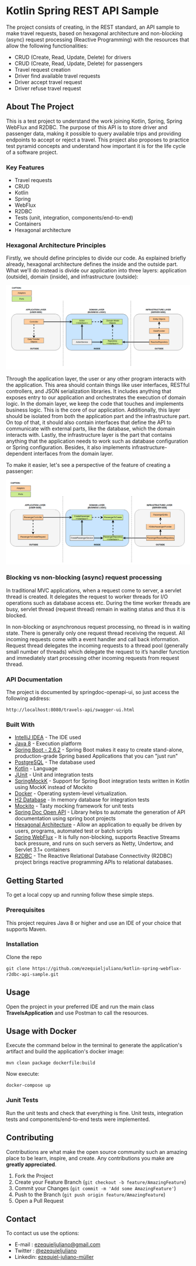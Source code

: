 # Kotlin Spring REST API Sample
The project consists of creating, in the REST standard, an API sample to make travel requests, based on hexagonal architecture and non-blocking (async) request processing (Reactive Programming) with the resources that allow the following functionalities:

* CRUD (Create, Read, Update, Delete) for drivers
* CRUD (Create, Read, Update, Delete) for passengers
* Travel request creation
* Driver find available travel requests
* Driver accept travel request
* Driver refuse travel request

## About The Project
This is a test project to understand the work joining Kotlin, Spring, Spring WebFlux and R2DBC.
The purpose of this API is to store driver and passenger data, making it possible to query available trips and providing endpoints to accept or reject a travel.
This project also proposes to practice test pyramid concepts and understand how important it is for the life cycle of a software project.

### Key Features
* Travel requests
* CRUD
* Kotlin
* Spring
* WebFlux
* R2DBC
* Tests (unit, integration, components/end-to-end)
* Containers
* Hexagonal architecture

### Hexagonal Architecture Principles
Firstly, we should define principles to divide our code. As explained briefly already, hexagonal architecture defines the inside and the outside part.
What we'll do instead is divide our application into three layers: application (outside), domain (inside), and infrastructure (outside):

![Hexagonal Architecture Principles](./images/hexagonal-arch.png)

Through the application layer, the user or any other program interacts with the application. This area should contain things like user interfaces, RESTful controllers, and JSON serialization libraries. It includes anything that exposes entry to our application and orchestrates the execution of domain logic.
In the domain layer, we keep the code that touches and implements business logic. This is the core of our application. Additionally, this layer should be isolated from both the application part and the infrastructure part. On top of that, it should also contain interfaces that define the API to communicate with external parts, like the database, which the domain interacts with.
Lastly, the infrastructure layer is the part that contains anything that the application needs to work such as database configuration or Spring configuration. Besides, it also implements infrastructure-dependent interfaces from the domain layer.

To make it easier, let's see a perspective of the feature of creating a passenger:

![Create Passenger - Hexagonal Architecture Principles](./images/create-passenger-flow.png)

### Blocking vs non-blocking (async) request processing
In traditional MVC applications, when a request come to server, a servlet thread is created. It delegates the request to worker threads for I/O operations such as database access etc. During the time worker threads are busy, servlet thread (request thread) remain in waiting status and thus it is blocked.

In non-blocking or asynchronous request processing, no thread is in waiting state. There is generally only one request thread receiving the request.
All incoming requests come with a event handler and call back information. Request thread delegates the incoming requests to a thread pool (generally small number of threads) which delegate the request to it’s handler function and immediately start processing other incoming requests from request thread.

### API Documentation
The project is documented by springdoc-openapi-ui, so just access the following address:
```
http://localhost:8080/travels-api/swagger-ui.html
```

### Built With
* [IntelliJ IDEA](https://www.jetbrains.com/pt-br/idea/) - The IDE used
* [Java 8](https://www.java.com/pt-BR/) - Execution platform
* [Spring Boot - 2.6.2](https://spring.io/projects/spring-boot) - Spring Boot makes it easy to create stand-alone, production-grade Spring based Applications that you can "just run"
* [PostgreSQL](https://www.postgresql.org/) - The database used
* [Kotlin](https://kotlinlang.org/) - Language
* [JUnit](https://junit.org/junit5/) - Unit and integration tests
* [SpringMockK](https://github.com/Ninja-Squad/springmockk) - Support for Spring Boot integration tests written in Kotlin using MockK instead of Mockito
* [Docker](https://www.docker.com/) - Operating system-level virtualization.
* [H2 Database](https://www.h2database.com/html/main.html) - In memory database for integration tests
* [Mockito](https://site.mockito.org/) - Tasty mocking framework for unit tests
* [Spring Doc Open API](https://springdoc.org/) - Library helps to automate the generation of API documentation using spring boot projects
* [Hexagonal Architecture](https://blog.octo.com/en/hexagonal-architecture-three-principles-and-an-implementation-example/) - Allow an application to equally be driven by users, programs, automated test or batch scripts
* [Spring WebFlux](https://docs.spring.io/spring-framework/docs/current/reference/html/web-reactive.html#webflux) - It is fully non-blocking, supports Reactive Streams back pressure, and runs on such servers as Netty, Undertow, and Servlet 3.1+ containers
* [R2DBC](https://r2dbc.io/) - The Reactive Relational Database Connectivity (R2DBC) project brings reactive programming APIs to relational databases.

## Getting Started
To get a local copy up and running follow these simple steps.

### Prerequisites
This project requires Java 8 or higher and use an IDE of your choice that supports Maven.

### Installation
Clone the repo
```
git clone https://github.com/ezequieljuliano/kotlin-spring-webflux-r2dbc-api-sample.git
```

## Usage
Open the project in your preferred IDE and run the main class **TravelsApplication** and use Postman to call the resources.

## Usage with Docker
Execute the command below in the terminal to generate the application's artifact and build the application's docker image:
```
mvn clean package dockerfile:build
```
Now execute:
```
docker-compose up
```

### Junit Tests
Run the unit tests and check that everything is fine.
Unit tests, integration tests and components/end-to-end tests were implemented.

## Contributing

Contributions are what make the open source community such an amazing place to be learn, inspire, and create. Any contributions you make are **greatly appreciated**.

1. Fork the Project
2. Create your Feature Branch (`git checkout -b feature/AmazingFeature`)
3. Commit your Changes (`git commit -m 'Add some AmazingFeature'`)
4. Push to the Branch (`git push origin feature/AmazingFeature`)
5. Open a Pull Request

## Contact

To contact us use the options:
* E-mail  : ezequieljuliano@gmail.com
* Twitter : [@ezequieljuliano](https://twitter.com/ezequieljuliano)
* Linkedin: [ezequiel-juliano-müller](https://www.linkedin.com/in/ezequiel-juliano-müller-43988a4a)